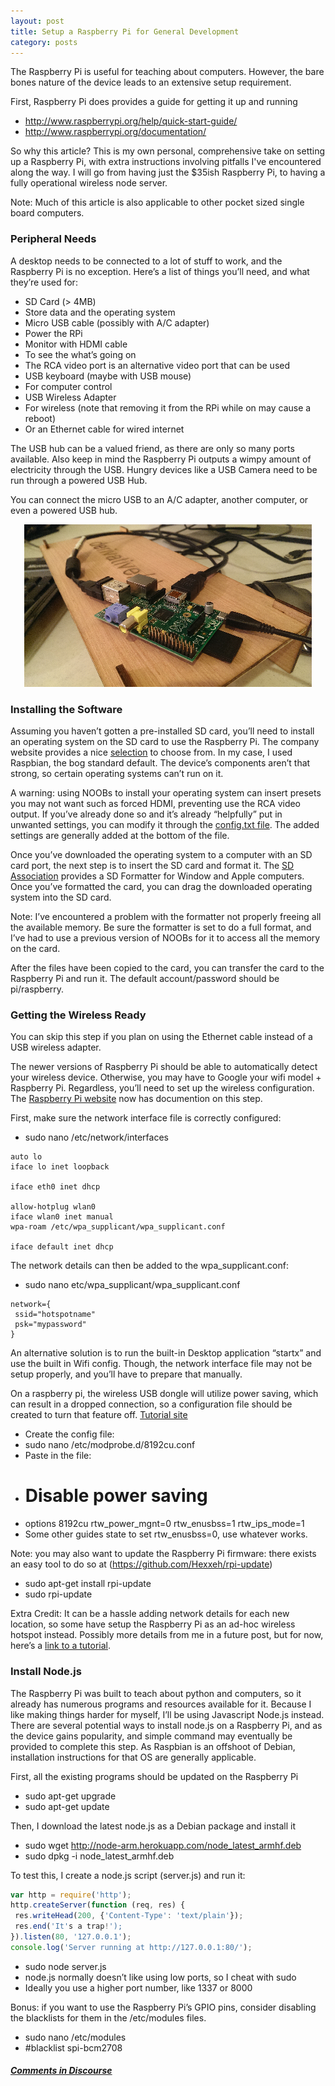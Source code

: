 ```yaml
---
layout: post
title: Setup a Raspberry Pi for General Development
category: posts
---
```


The Raspberry Pi is useful for teaching about computers. However, the bare bones nature of the device leads to an extensive setup requirement.

First, Raspberry Pi does provides a guide for getting it up and running

* http://www.raspberrypi.org/help/quick-start-guide/
* http://www.raspberrypi.org/documentation/

So why this article? This is my own personal, comprehensive take on setting up a Raspberry Pi, with extra instructions involving pitfalls I've encountered along the way. I will go from having just the $35ish Raspberry Pi, to having a fully operational wireless node server.

Note: Much of this article is also applicable to other pocket sized single board computers.

### Peripheral Needs

A desktop needs to be connected to a lot of stuff to work, and the Raspberry Pi is no exception. Here’s a list of things you’ll need, and what they’re used for:

* SD Card (> 4MB)
 * Store data and the operating system
* Micro USB cable (possibly with A/C adapter)
 * Power the RPi
* Monitor with HDMI cable
 * To see the what’s going on
 * The RCA video port is an alternative video port that can be used
* USB keyboard (maybe with USB mouse)
 * For computer control
* USB Wireless Adapter
 * For wireless (note that removing it from the RPi while on may cause a reboot)
 * Or an Ethernet cable for wired internet

The USB hub can be a valued friend, as there are only so many ports available. Also keep in mind the Raspberry Pi outputs a wimpy amount of electricity through the USB. Hungry devices like a USB Camera need to be run through a powered USB Hub.

You can connect the micro USB to an A/C adapter, another computer, or even a powered USB hub.

<p align="center"><img src="/assets/raspberry-pi-connected.png" /></p>

### Installing the Software

Assuming you haven’t gotten a pre-installed SD card, you’ll need to install an operating system on the SD card to use the Raspberry Pi. The company website provides a nice [selection](http://www.raspberrypi.org/downloads/) to choose from. In my case, I used Raspbian, the bog standard default. The device’s components aren’t that strong, so certain operating systems can’t run on it.

A warning: using NOOBs to install your operating system can insert presets you may not want such as forced HDMI, preventing use the RCA video output. If you’ve already done so and it’s already “helpfully” put in unwanted settings, you can modify it through the [config.txt file](http://www.raspberrypi.org/documentation/configuration/config-txt.md). The added settings are generally added at the bottom of the file.

Once you’ve downloaded the operating system to a computer with an SD card port, the next step is to insert the SD card and format it. The [SD Association](http://www.sdcard.org/) provides a SD Formatter for Window and Apple computers. Once you’ve formatted the card, you can drag the downloaded operating system into the SD card.

Note: I’ve encountered a problem with the formatter not properly freeing all the available memory. Be sure the formatter is set to do a full format, and I’ve had to use a previous version of NOOBs for it to access all the memory on the card.

After the files have been copied to the card, you can transfer the card to the Raspberry Pi and run it. The default account/password should be pi/raspberry.

### Getting the Wireless Ready

You can skip this step if you plan on using the Ethernet cable instead of a USB wireless adapter.

The newer versions of Raspberry Pi should be able to automatically detect your wireless device. Otherwise, you may have to Google your wifi model + Raspberry Pi. Regardless, you’ll need to set up the wireless configuration. The [Raspberry Pi website](http://www.raspberrypi.org/documentation/configuration/wireless/README.md) now has documention on this step. 

First, make sure the network interface file is correctly configured:

* sudo nano /etc/network/interfaces

```
auto lo
iface lo inet loopback

iface eth0 inet dhcp

allow-hotplug wlan0
iface wlan0 inet manual
wpa-roam /etc/wpa_supplicant/wpa_supplicant.conf

iface default inet dhcp
```

The network details can then be added to the wpa_supplicant.conf:

* sudo nano etc/wpa_supplicant/wpa_supplicant.conf

```
network={
 ssid="hotspotname"
 psk="mypassword"
}
```

An alternative solution is to run the built-in Desktop application “startx” and use the built in Wifi config. Though, the network interface file may not be setup properly, and you’ll have to prepare that manually.

On a raspberry pi, the wireless USB dongle will utilize power saving, which can result in a dropped connection, so a configuration file should be created to turn that feature off.
[Tutorial site](https://learn.adafruit.com/adafruits-raspberry-pi-lesson-3-network-setup/test-and-configure#fixing-wifi-dropout-issues)

* Create the config file:
 * sudo nano /etc/modprobe.d/8192cu.conf
* Paste in the file:
 * # Disable power saving
 * options 8192cu rtw_power_mgnt=0 rtw_enusbss=1 rtw_ips_mode=1
* Some other guides state to set rtw_enusbss=0, use whatever works.

Note: you may also want to update the Raspberry Pi firmware: there exists an easy tool to do so at (https://github.com/Hexxeh/rpi-update)

* sudo apt-get install rpi-update
* sudo rpi-update

Extra Credit:
It can be a hassle adding network details for each new location, so some have setup the Raspberry Pi as an ad-hoc wireless hotspot instead. Possibly more details from me in a future post, but for now, here’s a [link to a tutorial](http://www.novitiate.co.uk/?p=183).

### Install Node.js

The Raspberry Pi was built to teach about python and computers, so it already has numerous programs and resources available for it. Because I like making things harder for myself, I’ll be using Javascript Node.js instead. There are several potential ways to install node.js on a Raspberry Pi, and as the device gains popularity, and simple command may eventually be provided to complete this step. As Raspbian is an offshoot of Debian, installation instructions for that OS are generally applicable.

First, all the existing programs should be updated on the Raspberry Pi

* sudo apt-get upgrade
* sudo apt-get update

Then, I download the latest node.js as a Debian package and install it

* sudo wget http://node-arm.herokuapp.com/node_latest_armhf.deb
* sudo dpkg -i node_latest_armhf.deb

To test this, I create a node.js script (server.js) and run it:

```javascript
var http = require('http');
http.createServer(function (req, res) {
 res.writeHead(200, {'Content-Type': 'text/plain'});
 res.end('It's a trap!');
}).listen(80, '127.0.0.1');
console.log('Server running at http://127.0.0.1:80/');
```

* sudo node server.js
 * node.js normally doesn’t like using low ports, so I cheat with sudo
 * Ideally you use a higher port number, like 1337 or 8000

Bonus: if you want to use the Raspberry Pi’s GPIO pins, consider disabling the blacklists for them in the /etc/modules files.

* sudo nano /etc/modules
 * #blacklist spi-bcm2708


##### [Comments in Discourse](http://www.sherecar.org/t/controlling-a-rc-car-with-node-js/113)
